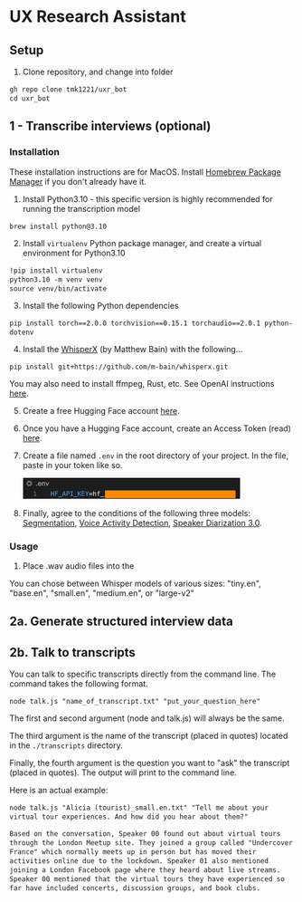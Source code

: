 # UX Research Assistant

## Setup
1. Clone repository, and change into folder
```
gh repo clone tmk1221/uxr_bot
cd uxr_bot
```

## 1 - Transcribe interviews (optional)
### Installation
These installation instructions are for MacOS. Install [Homebrew Package Manager](https://brew.sh/) if you don't already have it.

1. Install Python3.10 - this specific version is highly recommended for running the transcription model
```
brew install python@3.10
```

2. Install `virtualenv` Python package manager, and create a virtual environment for Python3.10
```
!pip install virtualenv
python3.10 -m venv venv
source venv/bin/activate
```

3. Install the following Python dependencies
```
pip install torch==2.0.0 torchvision==0.15.1 torchaudio==2.0.1 python-dotenv
```

4. Install the [WhisperX](https://github.com/m-bain/whisperX) (by Matthew Bain) with the following...
```
pip install git+https://github.com/m-bain/whisperx.git
```
You may also need to install ffmpeg, Rust, etc. See OpenAI instructions [here](https://github.com/openai/whisper#setup).

5. Create a free Hugging Face account [here](https://huggingface.co/join?next=%2Fsettings%2Ftokens).

6. Once you have a Hugging Face account, create an Access Token (read) [here](https://huggingface.co/settings/tokens).

7. Create a file named `.env` in the root directory of your project. In the file, paste in your token like so.

    <img src="./images/HF_Key.png" alt="Hugging Face API Key" width="80%" />

8. Finally, agree to the conditions of the following three models: [Segmentation](https://huggingface.co/pyannote/segmentation), [Voice Activity Detection](https://huggingface.co/pyannote/voice-activity-detection), [Speaker Diarization 3.0](https://huggingface.co/pyannote/speaker-diarization-3.0).


### Usage
1. Place .wav audio files into the 

You can chose between Whisper models of various sizes: "tiny.en", "base.en", "small.en", "medium.en", or "large-v2"


## 2a. Generate structured interview data

## 2b. Talk to transcripts
You can talk to specific transcripts directly from the command line. The command takes the following format.
```
node talk.js "name_of_transcript.txt" "put_your_question_here"
```

The first and second argument (node and talk.js) will always be the same.

The third argument is the name of the transcript (placed in quotes) located in the `./transcripts` directory.

Finally, the fourth argument is the question you want to "ask" the transcript (placed in quotes). The output will print to the command line.

Here is an actual example:
```
node talk.js "Alicia (tourist)_small.en.txt" "Tell me about your virtual tour experiences. And how did you hear about them?"
```
```
Based on the conversation, Speaker 00 found out about virtual tours through the London Meetup site. They joined a group called "Undercover France" which normally meets up in person but has moved their activities online due to the lockdown. Speaker 01 also mentioned joining a London Facebook page where they heard about live streams. Speaker 00 mentioned that the virtual tours they have experienced so far have included concerts, discussion groups, and book clubs.
```
